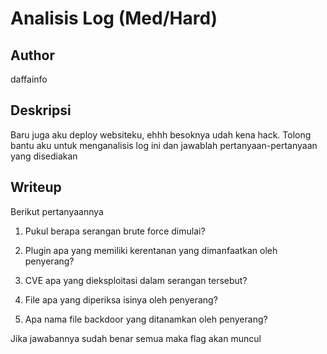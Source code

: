 # Analisis Log (Med/Hard)

## Author
daffainfo

## Deskripsi
Baru juga aku deploy websiteku, ehhh besoknya udah kena hack. Tolong bantu aku untuk menganalisis log ini dan jawablah pertanyaan-pertanyaan yang disediakan

## Writeup
Berikut pertanyaannya
1. Pukul berapa serangan brute force dimulai?

2. Plugin apa yang memiliki kerentanan yang dimanfaatkan oleh penyerang?

3. CVE apa yang dieksploitasi dalam serangan tersebut?

4. File apa yang diperiksa isinya oleh penyerang?

5. Apa nama file backdoor yang ditanamkan oleh penyerang?

Jika jawabannya sudah benar semua maka flag akan muncul